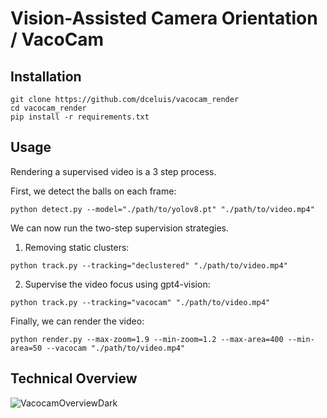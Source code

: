 # Vision-Assisted Camera Orientation / VacoCam

## Installation
```
git clone https://github.com/dceluis/vacocam_render
cd vacocam_render
pip install -r requirements.txt
```

## Usage
Rendering a supervised video is a 3 step process.

First, we detect the balls on each frame:
```
python detect.py --model="./path/to/yolov8.pt" "./path/to/video.mp4"
```

We can now run the two-step supervision strategies.

1. Removing static clusters:
```
python track.py --tracking="declustered" "./path/to/video.mp4"
```

2. Supervise the video focus using gpt4-vision:
```
python track.py --tracking="vacocam" "./path/to/video.mp4"
```

Finally, we can render the video:
```
python render.py --max-zoom=1.9 --min-zoom=1.2 --max-area=400 --min-area=50 --vacocam "./path/to/video.mp4"
```

## Technical Overview
![VacocamOverviewDark](https://github.com/dceluis/vacocam_render/assets/5464881/90f64cd2-76be-4338-aa31-c119d11486ad)
